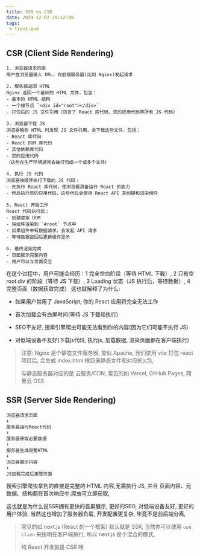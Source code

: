 ```yaml
---
title: SSR vs CSR
date: 2024-12-07 19:12:09
tags:
 - front-end
---
```


## CSR (Client Side Rendering)

```
1. 浏览器请求页面
用户在浏览器输入 URL，向前端服务器(比如 Nginx)发起请求

2. 服务器返回 HTML
Nginx 返回一个基础的 HTML 文件，包含：
- 基本的 HTML 结构
- 一个根节点 `<div id="root"></div>`
- 打包后的 JS 文件引用（包含了 React 库代码、您的应用代码等所有 JS 代码）

3. 浏览器下载 JS
浏览器解析 HTML 时发现 JS 文件引用，会下载这些文件，包括：
- React 库代码
- React DOM 库代码
- 其他依赖库代码
- 您的应用代码
（这些在生产环境通常会被打包成一个或多个文件）

4. 执行 JS 代码
浏览器按顺序执行下载的 JS 代码：
- 先执行 React 库代码，使浏览器具备运行 React 的能力
- 然后执行您的应用代码，这些代码会使用 React API 来创建和渲染组件

5. React 开始工作
React 代码执行后：
- 创建虚拟 DOM
- 将组件渲染到 `#root` 节点中
- 如果组件中有数据请求，会发起 API 请求
- 等待数据返回后更新组件显示

6. 最终渲染完成
- 页面展示完整内容
- 用户可以与页面交互
```

在这个过程中，用户可能会经历：1 完全空白阶段（等待 HTML 下载）, 2 只有空 root div 的阶段（等待 JS 下载）, 3 Loading 状态（JS 执行后，等待数据）, 4 完整页面（数据获取完成） 这也就解释了为什么: 
- 如果用户禁用了 JavaScript, 你的 React 应用将完全无法工作
- 首次加载会有白屏时间(等待 JS 下载和执行)

- SEO不友好, 搜索引擎爬虫可能无法看到你的内容(因为它们可能不执行 JS)
- 对低端设备不友好(下载js代码, 执行js, 加载数据,  渲染页面都在客户端执行)

> 注意: Nginx 是个静态文件服务器, 类似 Apache, 我们使用 vite 打包 react 项目后, 会生成 index.html 根目录静态文件和对应的js包, 
>
> 与静态服务器对应的是 云服务/CDN, 常见的如 Vercel, GitHub Pages, 阿里云 OSS

## SSR (Server Side Rendering)

```
浏览器请求页面
↓
服务器运行React代码
↓
服务器获取必要数据
↓
服务器生成完整HTML
↓
浏览器展示内容
↓
JS加载完成后接管页面
```

搜索引擎爬虫拿到的直接是完整的 HTML 内容,无需执行 JS, 并且 页面内容、元数据、结构都在首次响应中,爬虫可立即获取, 

这也就是为什么说SSR拥有更快的首屏展示, 更好的SEO, 对低端设备友好, 更好的用户体验, 当然这也增加了服务器负载, 开发配置更复杂, 毕竟不是前后端分离, 

> 常见的如 next.js (React 的一个框架) 默认就是 SSR, 当然你可以使用 `use clien` 来指明在客户端执行, 所以 next.js 是个混合的模式, 
>
> 纯 React 开发就是 CSR 咯